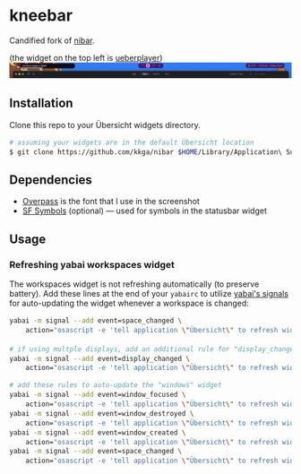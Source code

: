 # kneebar

Candified fork of [nibar](https://github.com/kkga/nibar/).

(the widget on the top left is [ueberplayer](https://github.com/aCluelessDanny/UeberPlayer))
![img](./sample.png)

## Installation

Clone this repo to your Übersicht widgets directory.

```bash
# assuming your widgets are in the default Übersicht location
$ git clone https://github.com/kkga/nibar $HOME/Library/Application\ Support/Übersicht/widgets/nibar
```

## Dependencies

- [Overpass](http://overpassfont.org) is the font that I use in the screenshot
- [SF Symbols](https://developer.apple.com/sf-symbols/) (optional) — used for symbols in the statusbar widget

## Usage

### Refreshing yabai workspaces widget

The workspaces widget is not refreshing automatically (to preserve battery). Add these lines at the end of your `yabairc` to utilize [yabai's signals](https://github.com/koekeishiya/yabai/wiki/Commands#automation-with-rules-and-signals) for auto-updating the widget whenever a workspace is changed:

```sh
yabai -m signal --add event=space_changed \
    action="osascript -e 'tell application \"Übersicht\" to refresh widget id \"nibar-spaces-jsx\"'"

# if using multple displays, add an additional rule for "display_changed" event
yabai -m signal --add event=display_changed \
    action="osascript -e 'tell application \"Übersicht\" to refresh widget id \"nibar-spaces-jsx\"'"
```

```sh
# add these rules to auto-update the "windows" widget
yabai -m signal --add event=window_focused \
    action="osascript -e 'tell application \"Übersicht\" to refresh widget id \"nibar-windows-jsx\"'"
yabai -m signal --add event=window_destroyed \
    action="osascript -e 'tell application \"Übersicht\" to refresh widget id \"nibar-windows-jsx\"'"
yabai -m signal --add event=window_created \
    action="osascript -e 'tell application \"Übersicht\" to refresh widget id \"nibar-windows-jsx\"'"
yabai -m signal --add event=space_changed \
    action="osascript -e 'tell application \"Übersicht\" to refresh widget id \"nibar-windows-jsx\"'"
```
